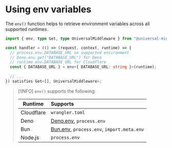 # Using env variables

The `env()` function helps to retrieve environment variables across all supported runtimes.

```ts twoslash
import { env, type Get, type UniversalMiddleware } from "@universal-middleware/core";

const handler = (() => (request, context, runtime) => {
  // process.env.DATABASE_URL on supported environment
  // Deno.env.get("DATABASE_URL") for Deno
  // runtime.env.DATABASE_URL for Cloudflare
  const { DATABASE_URL } = env<{ DATABASE_URL: string }>(runtime);
  
  // ...
}) satisfies Get<[], UniversalMiddleware>;
```

> [!INFO]
> `env()` supports the following:
> 
> | Runtime    | Supports                                                                           |
> |------------|:-----------------------------------------------------------------------------------|
> | Cloudflare | `wrangler.toml`                                                                    |
> | Deno       | [Deno.env](https://docs.deno.com/runtime/reference/env_variables/), `process.env`  |
> | Bun        | [Bun.env](https://bun.sh/guides/runtime/set-env), `process.env`, `import.meta.env` |
> | Node.js    | `process.env`                                                                      |
